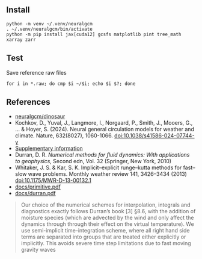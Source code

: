 ## Install

```
python -m venv ~/.venv/neuralgcm
. ~/.venv/neuralgcm/bin/activate
python -m pip install jax[cuda12] gcsfs matplotlib pint tree_math xarray zarr
```

## Test

Save reference raw files

```
for i in *.raw; do cmp $i ~/$i; echo $i $?; done
```
## References

- [neuralgcm/dinosaur](https://github.com/neuralgcm/dinosaur)
- Kochkov, D., Yuval, J., Langmore, I., Norgaard, P., Smith, J., Mooers,
G., ... & Hoyer, S. (2024). Neural general circulation models for
weather and climate. Nature, 632(8027), 1060-1066.
[doi:10.1038/s41586-024-07744-y](https://doi.org/10.1038/s41586-024-07744-y)
- [Supplementary information](https://static-content.springer.com/esm/art%3A10.1038%2Fs41586-024-07744-y/MediaObjects/41586_2024_7744_MOESM1_ESM.pdf)
- Durran, D. R. *Numerical methods for fluid dynamics: With applications to geophysics*, Second edn, Vol. 32 (Springer, New York, 2010)
- Whitaker, J. S. & Kar, S. K. Implicit–explicit runge–kutta methods
for fast–slow wave problems. Monthly weather review 141, 3426–3434
(2013)
[doi:10.1175/MWR-D-13-00132.1](https://doi.org/10.1175/MWR-D-13-00132.1)
- [docs/primitive.pdf](docs/primitive.pdf)
- [docs/durran.pdf](docs/durran.pdf)

> Our choice of the numerical schemes for interpolation, integrals and
> diagnostics exactly follows Durran’s book [3] §8.6, with the
> addition of moisture species (which are advected by the wind and
> only affect the dynamics through through their effect on the virtual
> temperature). We use semi-implicit time-integration scheme, where
> all right hand side terms are separated into groups that are treated
> either explicitly or implicitly. This avoids severe time step
> limitations due to fast moving gravity waves
